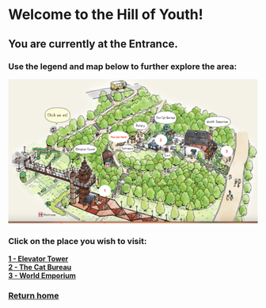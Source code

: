 # Welcome to the Hill of Youth! 
## You are currently at the Entrance.
### Use the legend and map below to further explore the area:

![Hill Map](youth-hill-map.png)

### Click on the place you wish to visit:
**[1 - Elevator Tower](https://github.com/mollyjones2023/ghibli-simulacrum/blob/main/3-hill-of-youth/1-elevator-tower/tower.md)**
<br>
**[2 - The Cat Bureau](https://github.com/mollyjones2023/ghibli-simulacrum/blob/main/3-hill-of-youth/2-cat-bureau/bureau.md)**
<br>
**[3 - World Emporium]()**


### [Return home](https://github.com/mollyjones2023/ghibli-simulacrum/tree/main#readme)
